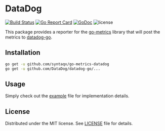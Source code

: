# DataDog

[![Build Status](https://travis-ci.org/syntaqx/go-metrics-datadog.svg?branch=master)](https://travis-ci.org/syntaqx/go-metrics-datadog)
[![Go Report Card](https://goreportcard.com/badge/github.com/syntaqx/go-metrics-datadog)](https://goreportcard.com/report/github.com/syntaqx/go-metrics-datadog)
[![GoDoc](https://godoc.org/github.com/syntaqx/go-metrics-datadog?status.svg)](https://godoc.org/github.com/syntaqx/go-metrics-datadog)
![license](https://img.shields.io/github/license/syntaqx/go-metrics-datadog.svg)

[go-metrics]: https://github.com/rcrowley/go-metrics
[datadog-go]: https://github.com/DataDog/datadog-go
[license]:    ./LICENSE

This package provides a reporter for the [go-metrics][] library that will post
the metrics to [datadog-go][].

## Installation

```sh
go get -u github.com/syntaqx/go-metrics-datadog
go get -u github.com/DataDog/datadog-go/...
```

## Usage

Simply check out the [example](./example/main.go) file for implementation
details.

## License

Distributed under the MIT license. See [LICENSE][] file for details.

